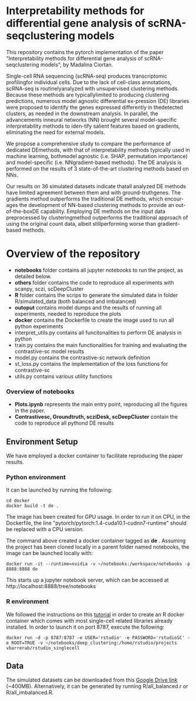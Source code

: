# Interpretability methods for differential gene analysis of scRNA-seqclustering models

This repository contains the pytorch implementation of the paper "Interpretability methods for differential gene analysis of scRNA-seqclustering models", by Madalina Ciortan.

Single-cell RNA sequencing (scRNA-seq) produces transcriptomic profilingfor individual cells.  Due to the lack of cell-class annotations, scRNA-seq is routinelyanalyzed with unsupervised clustering methods.  Because these methods are typicallylimited to producing clustering predictions, numerous model agnostic differential ex-pression (DE) libraries were proposed to identify the genes expressed differently in thedetected clusters, as needed in the downstream analysis. In parallel, the advancements inneural networks (NN) brought several model-specific interpretability methods to iden-tify salient features based on gradients, eliminating the need for external models.

We propose a comprehensive study to compare the performance of dedicated DEmethods, with that of interpretability methods typically used in machine learning, bothmodel  agnostic  (i.e.   SHAP,  permutation  importance)  and  model-specific  (i.e.   NNgradient-based methods). The DE analysis is performed on the results of 3 state-of-the-art clustering methods based on NNs. 

Our results on 36 simulated datasets indicate thatall analyzed DE methods have limited agreement between them and with ground-truthgenes.  The gradients method outperforms the traditional DE methods, which encour-ages  the  development  of  NN-based  clustering  methods  to  provide  an  out-of-the-boxDE capability.  Employing DE methods on the input data preprocessed by clusteringmethod outperforms the traditional approach of using the original count data, albeit stillperforming worse than gradient-based methods.

# Overview of the repository
- **notebooks** folder contains all jupyter notebooks to run the project, as detailed below.
- **others** folder contains the code to reproduce all experiments with scanpy, sczi, scDeepCluster
- **R** folder contains the scrips to generate the simulated data in folder R/simulated_data (both balanced and imbalanced)
- **outoput** contains model dumps and the results of running all experiments, needed to reproduce the plots
- **docker** contains the Dockerfile to create the image used to run all python experiments
- interpret_utils.py contains all funcitonalities to perform DE analysis in python
- train.py contains the main functionalities for training and evaluating the contrastive-sc model results
- model.py contains the contrastive-sc network definition
- st_loss.py contains the implementation of the loss functions for contrastive-sc
- utils.py contains various utility functions

### Overview of notebooks
- **Plots.ipynb** represents the main entry point, reproducing all the figures in the paper.
- **Contrastivesc, Groundtruth, scziDesk, scDeepCluster** contain the code to reproduce all pythond DE results

## Environment Setup
We have employed a docker container to facilitate reproducing the paper results.

### Python environment
It can be launched by running the following:

```
cd docker  
docker build -t de .
```

The image has been created for GPU usage. In order to run it on CPU, in the Dockerfile, the line "pytorch/pytorch:1.4-cuda10.1-cudnn7-runtime" should be replaced with a CPU version.

The command above created a docker container tagged as **de** . Assuming the project has been cloned locally in a parent folder named notebooks, the image can be launched locally with:

```
docker run -it --runtime=nvidia -v ~/notebooks:/workspace/notebooks -p 8888:8888 de
```
This starts up a jupyter notebook server, which can be accessed at http://localhost:8888/tree/notebooks

### R environment

We followed the instructions on this [tutorial](http://bioinformatics.sph.harvard.edu/knowledgebase/scrnaseq/rstudio_sc_docker.html) in order to create an R docker container which comes with most single-cell related libraries already installed.
In order to launch it on port 8787, execute the following:

```
docker run -d -p 8787:8787 -e USER='rstudio' -e PASSWORD='rstudioSC' -e ROOT=TRUE -v ~/notebooks/deep_clustering:/home/rstudio/projects vbarrerab/rstudio_singlecell

```



## Data
The simulated datasets can be downloaded from this [Google Drive link](https://drive.google.com/file/d/19CSAyNgZKrX7WKoM2UP0nVNS6RHlW2I2/view?usp=sharing) (~400MB). Alternatively, it can be generated by running R/all_balanced.r or R/all_imbalanced.R.  


